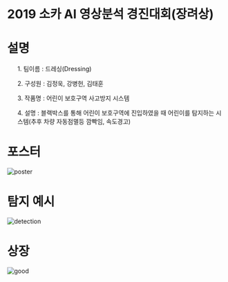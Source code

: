 # 2019 소카 AI 영상분석 경진대회(장려상)

설명
===
<ol>1. 팀이름 : 드레싱(Dressing)</ol>
<ol>2. 구성원 : 김정욱, 강병헌, 김태훈</ol>
<ol>3. 작품명 : 어린이 보호구역 사고방지 시스템</ol>
<ol>4. 설명 : 블랙박스를 통해 어린이 보호구역에 진입하였을 때 어린이를 탐지하는 시스템(추후 차량 자동점멸등 깜빡임, 속도경고)</ol>

포스터
====
![poster](https://postfiles.pstatic.net/MjAyMDA1MjlfNjAg/MDAxNTkwNzMzMjY2ODUy.e2njviBoIyxHgq8cOUItCB6eKo1I7qdKdPE412W14isg.ybR9Y4Y1fzIOfhjKHl7D5AT74xEr7heEO2hBJuyW1Akg.JPEG.wjddnr972/%EB%93%9C%EB%A0%88%EC%8B%B1_%ED%8F%AC%EC%8A%A4%ED%84%B0.jpg?type=w773)

탐지 예시
=====
![detection](https://postfiles.pstatic.net/MjAyMDA1MjlfMTY0/MDAxNTkwNzMzMjc2MjUz.BNwxRY6xVxhIQz0gH3KB6v-DZLf3mcnBN7dXqPC_Hykg.bpYe8CBEcfRutAU3soDYqinPhcVJT25oTHECyj-puUwg.JPEG.wjddnr972/predictions.jpg?type=w773)

상장 
=====
![good](https://raw.githubusercontent.com/neity16/YoloV3_Socar_2019/master/img/%E1%84%89%E1%85%A9%E1%84%8F%E1%85%A1%20%E1%84%8C%E1%85%A1%E1%86%BC%E1%84%85%E1%85%A7%E1%84%89%E1%85%A1%E1%86%BC.jpeg)
